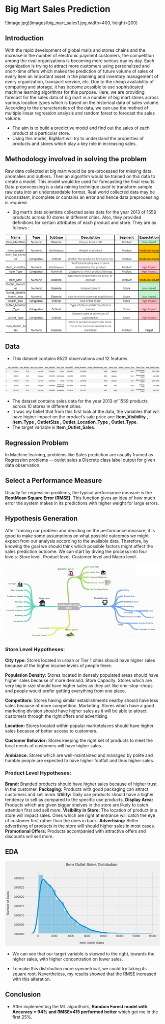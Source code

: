 # Big Mart Sales Prediction
![image.jpg](images/big_mart_sales1.jpg,width=400, height=200)

## Introduction
With the rapid development of global malls and stores chains and the increase in the number of electronic payment
customers, the competition among the rival organizations is becoming more serious day by day. Each organization is trying to
attract more customers using personalized and short-time offers which makes the prediction of future volume of sales of every
item an important asset in the planning and inventory management of every organization, transport service, etc. Due to the
cheap availability of computing and storage, it has become possible to use sophisticated machine learning algorithms for this
purpose. Here, we are providing forecast for the sales data of big mart in a number of big mart stores across various
location types which is based on the historical data of sales volume. According to the characteristics of the data, we can use the
method of multiple linear regression analysis and random forest to forecast the sales volume.

- The aim is to build a predictive model and find out the sales of each product at a particular store.
- Using this model, BigMart will try to understand the properties of products and stores which play a key role in increasing sales.

## Methodology involved in solving the problem
Raw data collected at big mart would be pre-processed for missing data, anomalies and outliers. Then an algorithm would be trained on this data to create a model. This model would be used for forecasting the final results.
Data preprocessing is a data mining technique used to transform sample raw data into an understandable format. Real world collected data may be inconsistent, incomplete or contains an error and hence data preprocessing is required.
- Big mart’s data scientists collected sales data for the year 2013 of 1559 products across 10 stores in different cities.
Also, they provided definitions for certain attributes of each product and store. They are as follows :

![image.png](images/bigmartsalesdatadescr.png)


## Data
- This dataset contains 8523 observations and 12 features.

![image.jpg](images/bmsalesdata.png)

- The dataset contains sales data for the year 2013 of 1559 products across 10 stores in different cities.
- It was my belief that from this first look at the data, the variables that will have higher impact on the product’s sale price are: __Item_Visibility , Item_Type , OutletSize , Outlet_Location_Type , Outlet_Type__.
- The target variable is __Item_Outlet_Sales__.


## Regression Problem

In Machine learning, problems like Sales prediction are usually framed as Regression problems -- outlet sales a Discrete class label output for given data observation.

## Select a Performance Measure
Usually for regression problems, the typical performance measure is the __RootMean Square Error (RMSE)__. This function gives an idea of how much error the system makes in its predictions with higher weight for large errors.

## Hypothesis Generation 
After framing our problem and deciding on the performance measure, it is good to make some assumptions on what possible outcomes we might expect from our analysis according to the available data. Therefore, by knowing the goal we should think which possible factors might affect the sales prediction outcome. We can start by diving the process into four levels: Store level, Product level, Customer level and Macro level.

![image.jpg](images/bmhypothesis.png)

### Store Level Hypotheses:

__City type:__ Stores located in urban or Tier 1 cities should have higher sales because of the higher income levels of people there.

__Population Density:__ Stores located in densely populated areas should have higher sales because of more demand.
Store Capacity: Stores which are very big in size should have higher sales as they act like one-stop-shops and people would prefer getting everything from one place.

__Competitors:__ Stores having similar establishments nearby should have less sales because of more competition.
Marketing: Stores which have a good marketing division should have higher sales as it will be able to attract customers through the right offers and advertising.

__Location:__ Stores located within popular marketplaces should have higher sales because of better access to customers.

__Customer Behavior:__ Stores keeping the right set of products to meet the local needs of customers will have higher sales.

__Ambiance:__ Stores which are well-maintained and managed by polite and humble people are expected to have higher footfall and thus higher sales.

### Product Level Hypotheses:

__Brand:__ Branded products should have higher sales because of higher trust in the customer.
__Packaging:__ Products with good packaging can attract customers and sell more.
__Utility:__ Daily use products should have a higher tendency to sell as compared to the specific use products.
__Display Area:__ Products which are given bigger shelves in the store are likely to catch attention first and sell more.
__Visibility in Store:__ The location of product in a store will impact sales. Ones which are right at entrance will catch the eye of customer first rather than the ones in back.
__Advertising:__ Better advertising of products in the store will should higher sales in most cases.
__Promotional Offers:__ Products accompanied with attractive offers and discounts will sell more.

## EDA

![image.jpg](images/bmeda.png)

- We can see that our target variable is skewed to the right, towards the higher sales, with higher concentration on lower sales.

- To make this distribution more symmetrical, we could try taking its square root. Nevertheless, my results showed that the RMSE increased with this alteration.

## Conclusion 

- After implementing the ML algorithm’s, __Random Forest model with Accuracy = 94% and RMSE=415 performed better__ which got me in the first 25%.
